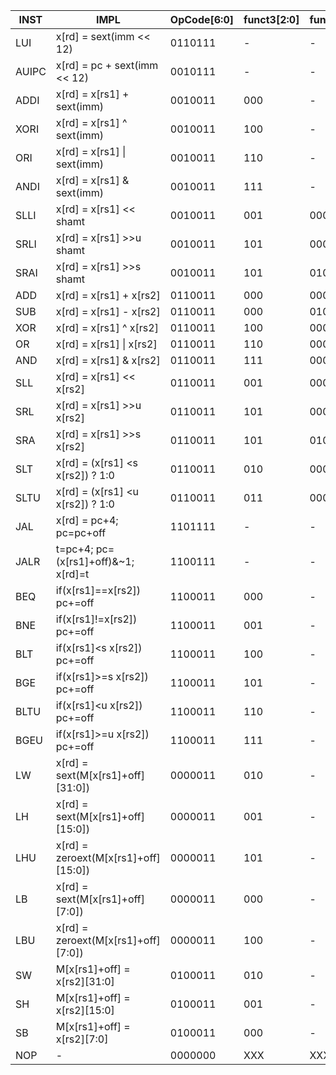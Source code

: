 | INST | IMPL | OpCode[6:0] | funct3[2:0] | funct7[6:0] | SelMuxPc4ALU  | opExImm[2:0] | selMuxALUPc4RAM[1:0] | weReg | opExRAM[2:0] | selMuxRS2Imm | selMUXPcRS1 | opALU[4:0] | mask[3:0] | weRAM |
|-|-|-|-|-|-|-|-|-|-|-|-|-|-|-|
| LUI       | x[rd] = sext(imm << 12) | 0110111 | - | - |0|U|00|1|XXX|1|X|PASS_B|XXXX|0|
| AUIPC     | x[rd] = pc + sext(imm << 12) | 0010111 | - | - |0|U|00|1|XXX|1|0|ADD|XXXX|0|
| ADDI      | x[rd] = x[rs1] + sext(imm) | 0010011 | 000 | - |0|I|00|1|XXX|1|1|ADD|XXXX|0|
| XORI      | x[rd] = x[rs1] ^ sext(imm) | 0010011 | 100 | - |0|I|00|1|XXX|1|1|XOR|XXXX|0|
| ORI       | x[rd] = x[rs1] \| sext(imm) | 0010011 | 110 | -|0|I|00|1|XXX|1|1|OR |XXXX|0|
| ANDI      | x[rd] = x[rs1] & sext(imm) | 0010011 | 111 | - |0|I|00|1|XXX|1|1|AND|XXXX|0|
| SLLI      | x[rd] = x[rs1] << shamt    | 0010011 | 001 | 0000000  |0|I_shamt|00|1|XXX|1|1|SLL|XXXX|0|
| SRLI      | x[rd] = x[rs1] >>u shamt   | 0010011 | 101 | 0000000  |0|I_shamt|00|1|XXX|1|1|SRL|XXXX|0|
| SRAI      | x[rd] = x[rs1] >>s shamt   | 0010011 | 101 | 0100000  |0|I_shamt|00|1|XXX|1|1|SRA|XXXX|0|
| ADD       | x[rd] = x[rs1] + x[rs2]   | 0110011 | 000 | 0000000  |0|XXX|00|1|XXX|0|1|ADD|XXXX|0|
| SUB       | x[rd] = x[rs1] - x[rs2]   | 0110011 | 000 | 0100000  |0|XXX|00|1|XXX|0|1|SUB|XXXX|0|
| XOR       | x[rd] = x[rs1] ^ x[rs2]   | 0110011 | 100 | 0000000  |0|XXX|00|1|XXX|0|1|XOR|XXXX|0|
| OR        | x[rd] = x[rs1] \| x[rs2]  | 0110011 | 110 | 0000000  |0|XXX|00|1|XXX|0|1|OR|XXXX|0|
| AND       | x[rd] = x[rs1] & x[rs2]   | 0110011 | 111 | 0000000  |0|XXX|00|1|XXX|0|1|AND|XXXX|0|
| SLL       | x[rd] = x[rs1] << x[rs2]  | 0110011 | 001 | 0000000  |0|XXX|00|1|XXX|0|1|SLL|XXXX|0|
| SRL       | x[rd] = x[rs1] >>u x[rs2] | 0110011 | 101 | 0000000  |0|XXX|00|1|XXX|0|1|SRL|XXXX|0|
| SRA       | x[rd] = x[rs1] >>s x[rs2] | 0110011 | 101 | 0100000  |0|XXX|00|1|XXX|0|1|SRA|XXXX|0|
| SLT       | x[rd] = (x[rs1] <s x[rs2]) ? 1:0 | 0110011 | 010 | 0000000 |0|XXX|00|1|XXX|0|1|SLT|XXXX|0|
| SLTU      | x[rd] = (x[rs1] <u x[rs2]) ? 1:0 | 0110011 | 011 | 0000000 |0|XXX|00|1|XXX|0|1|SLTU|XXXX|0|
| JAL       | x[rd] = pc+4; pc=pc+off   | 1101111 | - | - |1|JAL|01|1|XXX|1|0|ADD|XXXX|0|
| JALR      | t=pc+4; pc=(x[rs1]+off)&~1; x[rd]=t | 1100111 | - | - |1|JALR|01|1|XXX|1|1|ADD|XXXX|0|
| BEQ       | if(x[rs1]==x[rs2]) pc+=off | 1100011 | 000 | -       |0|XXX|XX|0|XXX|0|1|BEQ|XXXX|0|
| BNE       | if(x[rs1]!=x[rs2]) pc+=off | 1100011 | 001 | -       |0|XXX|XX|0|XXX|0|1|BNE|XXXX|0|
| BLT       | if(x[rs1]<s x[rs2]) pc+=off | 1100011 | 100 | -      |0|XXX|XX|0|XXX|0|1|BLT|XXXX|0|
| BGE       | if(x[rs1]>=s x[rs2]) pc+=off | 1100011 | 101 | -     |0|XXX|XX|0|XXX|0|1|BGE|XXXX|0|
| BLTU      | if(x[rs1]<u x[rs2]) pc+=off | 1100011 | 110 | -      |0|XXX|XX|0|XXX|0|1|BLTU|XXXX|0|
| BGEU      | if(x[rs1]>=u x[rs2]) pc+=off | 1100011 | 111 | -     |0|XXX|XX|0|XXX|0|1|BGEU|XXXX|0|
| LW        | x[rd] = sext(M[x[rs1]+off][31:0]) | 0000011 | 010 | - |0|I|10|1|LW|1|1|ADD|XXXX|0|
| LH        | x[rd] = sext(M[x[rs1]+off][15:0]) | 0000011 | 001 | - |0|I|10|1|LH|1|1|ADD|XXXX|0|
| LHU       | x[rd] = zeroext(M[x[rs1]+off][15:0]) | 0000011 | 101 | - |0|I|10|1|LHU|1|1|ADD|XXXX|0|
| LB        | x[rd] = sext(M[x[rs1]+off][7:0]) | 0000011 | 000 | - |0|I|10|1|LB|1|1|ADD|XXXX|0|
| LBU       | x[rd] = zeroext(M[x[rs1]+off][7:0]) | 0000011 | 100 | - |0|I|10|1|LBU|1|1|ADD|XXXX|0|
| SW        | M[x[rs1]+off] = x[rs2][31:0] | 0100011 | 010 | - |0|S|XX|0|XXX|1|1|PASS_B|1111|1|
| SH        | M[x[rs1]+off] = x[rs2][15:0] | 0100011 | 001 | - |0|S|XX|0|XXX|1|1|PASS_B|0011|1|
| SB        | M[x[rs1]+off] = x[rs2][7:0] | 0100011 | 000 | -  |0|S|XX|0|XXX|1|1|PASS_B|0001|1|
| NOP       | - | 0000000 | XXX | XXXXXXX | X |XXX|XX|0|XXX|X|X|X|XXXX|0|